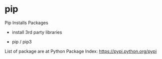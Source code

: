 # pip
Pip Installs Packages
- install 3rd party libraries

- pip / pip3


List of package are at Python Package Index:
https://pypi.python.org/pypi

